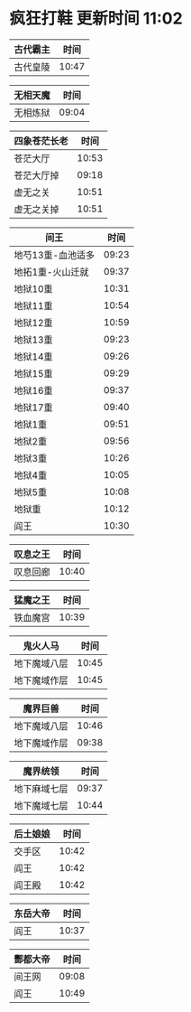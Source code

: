 # 疯狂打鞋 更新时间 11:02

| 古代霸主   | 时间    |
|--------|-------|
| 古代皇陵 | 10:47 |

| 无相天魔   | 时间    |
|--------|-------|
| 无相炼狱 | 09:04 |

| 四象苍茫长老   | 时间    |
|--------|-------|
| 苍茫大厅 | 10:53 |
| 苍茫大厅掉 | 09:18 |
| 虚无之关 | 10:51 |
| 虚无之关掉 | 10:51 |

| 间王   | 时间    |
|--------|-------|
| 地芍13重-血池适多 | 09:23 |
| 地拓1重-火山迁就 | 09:37 |
| 地狱10重 | 10:31 |
| 地狱11重 | 10:54 |
| 地狱12重 | 10:59 |
| 地狱13重 | 09:23 |
| 地狱14重 | 09:26 |
| 地狱15重 | 09:29 |
| 地狱16重 | 09:37 |
| 地狱17重 | 09:40 |
| 地狱1重 | 09:51 |
| 地狱2重 | 09:56 |
| 地狱3重 | 10:26 |
| 地狱4重 | 10:05 |
| 地狱5重 | 10:08 |
| 地狱重 | 10:12 |
| 阎王 | 10:30 |

| 叹息之王   | 时间    |
|--------|-------|
| 叹息回廊 | 10:40 |

| 猛魔之王   | 时间    |
|--------|-------|
| 铁血魔宫 | 10:39 |

| 鬼火人马   | 时间    |
|--------|-------|
| 地下魔域八层 | 10:45 |
| 地下魔域作层 | 10:45 |

| 魔界巨兽   | 时间    |
|--------|-------|
| 地下魔域八层 | 10:46 |
| 地下魔域作层 | 09:38 |

| 魔界统领   | 时间    |
|--------|-------|
| 地下麻域七层 | 09:37 |
| 地下魔域七层 | 10:44 |

| 后土娘娘   | 时间    |
|--------|-------|
| 交手区 | 10:42 |
| 阎王 | 10:42 |
| 阎王殿 | 10:42 |

| 东岳大帝   | 时间    |
|--------|-------|
| 阎王 | 10:37 |

| 酆都大帝   | 时间    |
|--------|-------|
| 间王网 | 09:08 |
| 阎王 | 10:49 |